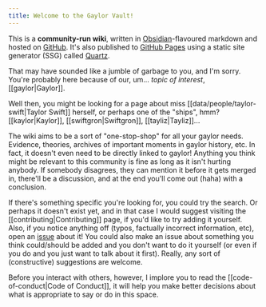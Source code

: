 ```yaml
---
title: Welcome to the Gaylor Vault!
---
```

This is a **community-run wiki**, written in [Obsidian](https://obsidian.md)-flavoured markdown and hosted on [GitHub](https://github.com/gaylor-wiki/gaylor-vault). It's also published to [GitHub Pages](https://gaylor-wiki.github.io) using a static site generator (SSG) called [Quartz](https://quartz.jzhao.xyz/).

That may have sounded like a jumble of garbage to you, and I'm sorry. You're probably here because of our, um... *topic of interest*, [[gaylor|Gaylor]].

Well then, you might be looking for a page about miss [[data/people/taylor-swift|Taylor Swift]] herself, or perhaps one of the "ships", hmm? [[kaylor|Kaylor]], [[swiftgron|Swiftgron]], [[tayliz|Tayliz]]...

The wiki aims to be a sort of "one-stop-shop" for all your gaylor needs. Evidence, theories, archives of important moments in gaylor history, etc. In fact, it doesn't even need to be directly linked to gaylor! Anything you think might be relevant to this community is fine as long as it isn't hurting anybody. If somebody disagrees, they can mention it before it gets merged in, there'll be a discussion, and at the end you'll come out (haha) with a conclusion.

If there's something specific you're looking for, you could try the search. Or perhaps it doesn't exist yet, and in that case I would suggest visiting the [[contributing|Contributing]] page, if you'd like to try adding it yourself. Also, if you notice anything off (typos, factually incorrect information, etc), open an [issue](https://github.com/gaylor-wiki/gaylor-vault/issues) about it! You could also make an issue about something you think could/should be added and you don't want to do it yourself (or even if you do and you just want to talk about it first). Really, any sort of (constructive) suggestions are welcome.

Before you interact with others, however, I implore you to read the [[code-of-conduct|Code of Conduct]], it will help you make better decisions about what is appropriate to say or do in this space. 